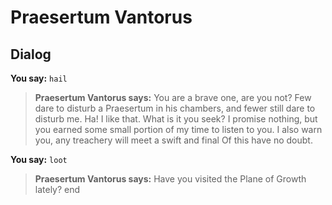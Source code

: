 # Praesertum Vantorus
## Dialog

**You say:** `hail`



>**Praesertum Vantorus says:** You are a brave one, are you not?  Few dare to disturb a Praesertum in his chambers, and fewer still dare to disturb me.  Ha!  I like that.  What is it you seek?  I promise nothing, but you earned some small portion of my time to listen to you.  I also warn you, any treachery will meet a swift and final  Of this have no doubt.

**You say:** `loot`



>**Praesertum Vantorus says:** Have you visited the Plane of Growth lately?
end
